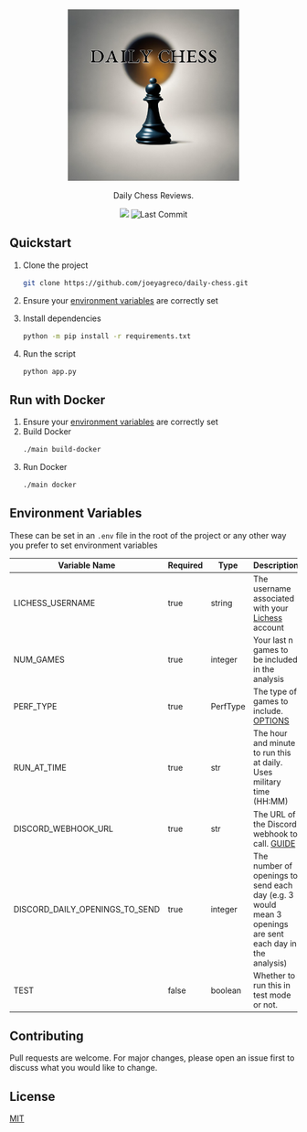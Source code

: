 <div align="center">
    <img src="https://github.com/joeyagreco/daily-chess/blob/main/img/daily_chess_logo.png" alt="daily chess logo" width="300"/>

Daily Chess Reviews.

<a target="_blank" href="https://www.python.org/downloads/" title="Python version"><img src="https://img.shields.io/badge/python-%3E=_3.10-teal.svg"></a>
![Last Commit](https://img.shields.io/github/last-commit/joeyagreco/daily-chess)
<br>
</div>

## Quickstart

1. Clone the project
    ```bash
    git clone https://github.com/joeyagreco/daily-chess.git
    ```
2. Ensure your [environment variables](https://github.com/joeyagreco/daily-chess#environment-variables) are correctly set
3. Install dependencies

    ```bash
    python -m pip install -r requirements.txt
    ```
4. Run the script
    ```bash
    python app.py
    ``````

## Run with Docker

1. Ensure your [environment variables](https://github.com/joeyagreco/daily-chess#environment-variables) are correctly set
2. Build Docker
    ```bash
    ./main build-docker
    ```
3. Run Docker
    ```bash
    ./main docker
    ```

## Environment Variables

These can be set in an `.env` file in the root of the project or any other way you prefer to set environment variables

| Variable Name                  	| Required 	| Type     	| Description                                                                                              	|
|--------------------------------	|----------	|----------	|----------------------------------------------------------------------------------------------------------	|
| LICHESS_USERNAME               	| true     	| string   	| The username associated with your [Lichess](https://lichess.org/) account                                                        	|
| NUM_GAMES                      	| true     	| integer  	| Your last n games to be included in the analysis                                                         	|
| PERF_TYPE                      	| true     	| PerfType 	| The type of games to include. [OPTIONS](https://github.com/joeyagreco/daily-chess/blob/main/enumeration/PerfType.py)                                                                  	|
| RUN_AT_TIME                    	| true     	| str      	| The hour and minute to run this at daily. Uses military time (HH:MM)                                     	|
| DISCORD_WEBHOOK_URL            	| true     	| str      	| The URL of the Discord webhook to call. [GUIDE](https://hookdeck.com/webhooks/platforms/how-to-get-started-with-discord-webhooks#discord-webhook-example)                                                            	|
| DISCORD_DAILY_OPENINGS_TO_SEND 	| true     	| integer  	| The number of openings to send each day (e.g. 3 would mean 3 openings are sent each day in the analysis) 	|
| TEST                           	| false    	| boolean  	| Whether to run this in test mode or not.                                                                 	|

## Contributing

Pull requests are welcome. For major changes, please open an issue first to discuss what you would like to change.

## License

[MIT](https://choosealicense.com/licenses/mit/)

